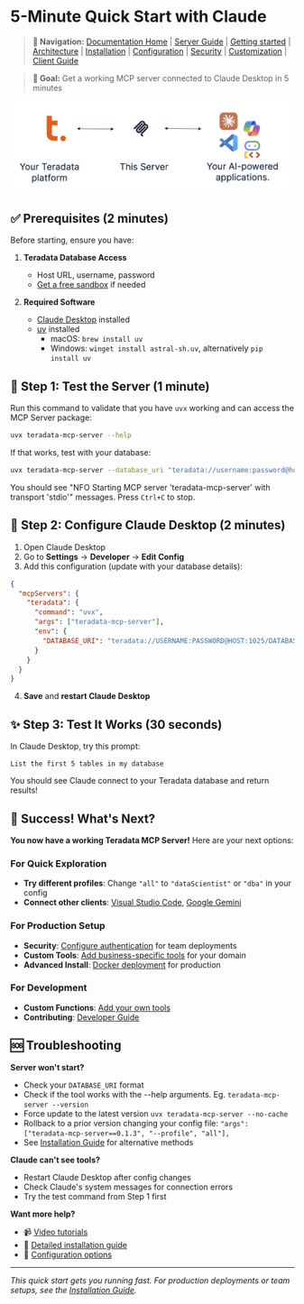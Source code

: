 # 5-Minute Quick Start with Claude

> **📍 Navigation:** [Documentation Home](../README.md) | [Server Guide](../README.md#-server-guide) | [Getting started](GETTING_STARTED.md) | [Architecture](ARCHITECTURE.md) | [Installation](INSTALLATION.md) | [Configuration](CONFIGURATION.md) | [Security](SECURITY.md) | [Customization](CUSTOMIZING.md) | [Client Guide](../client_guide/CLIENT_GUIDE.md)

> **🎯 Goal:** Get a working MCP server connected to Claude Desktop in 5 minutes

![](../media/client-server-platform.png)

## ✅ Prerequisites (2 minutes)

Before starting, ensure you have:

1. **Teradata Database Access**
   - Host URL, username, password
   - [Get a free sandbox](https://www.teradata.com/getting-started/demos/clearscape-analytics) if needed

2. **Required Software**
   - [Claude Desktop](https://claude.ai/download) installed
   - [uv](https://docs.astral.sh/uv/getting-started/installation/) installed
     - macOS: `brew install uv`
     - Windows: `winget install astral-sh.uv`, alternatively `pip install uv`

## 🚀 Step 1: Test the Server (1 minute)

Run this command to validate that you have `uvx` working and can access the MCP Server package:

```bash
uvx teradata-mcp-server --help
```

If that works, test with your database:

```bash
uvx teradata-mcp-server --database_uri "teradata://username:password@host:1025/database"
```

You should see "NFO     Starting MCP server 'teradata-mcp-server' with transport 'stdio'" messages. Press `Ctrl+C` to stop.

## 🔧 Step 2: Configure Claude Desktop (2 minutes)

1. Open Claude Desktop
2. Go to **Settings** → **Developer** → **Edit Config**
3. Add this configuration (update with your database details):

```json
{
  "mcpServers": {
    "teradata": {
      "command": "uvx",
      "args": ["teradata-mcp-server"],
      "env": {
        "DATABASE_URI": "teradata://USERNAME:PASSWORD@HOST:1025/DATABASE"
      }
    }
  }
}
```

4. **Save** and **restart Claude Desktop**

## ✨ Step 3: Test It Works (30 seconds)

In Claude Desktop, try this prompt:

```
List the first 5 tables in my database
```

You should see Claude connect to your Teradata database and return results!

## 🎉 Success! What's Next?

**You now have a working Teradata MCP Server!** Here are your next options:

### For Quick Exploration
- **Try different profiles**: Change `"all"` to `"dataScientist"` or `"dba"` in your config
- **Connect other clients**: [Visual Studio Code](../client_guide/Visual_Studio_Code.md), [Google Gemini](../client_guide/Google_Gemini_CLI.md)

### For Production Setup  
- **Security**: [Configure authentication](SECURITY.md) for team deployments
- **Custom Tools**: [Add business-specific tools](CUSTOMIZING.md) for your domain
- **Advanced Install**: [Docker deployment](INSTALLATION.md#using-docker) for production

### For Development
- **Custom Functions**: [Add your own tools](../developer_guide/HOW_TO_ADD_YOUR_FUNCTION.md)
- **Contributing**: [Developer Guide](../developer_guide/DEVELOPER_GUIDE.md)

## 🆘 Troubleshooting

**Server won't start?**
- Check your `DATABASE_URI` format
- Check if the tool works with the --help arguments. Eg. `teradata-mcp-server --version`
- Force update to the latest version `uvx teradata-mcp-server --no-cache`
- Rollback to a prior version changing your config file: `"args": ["teradata-mcp-server==0.1.3", "--profile", "all"],`
- See [Installation Guide](INSTALLATION.md) for alternative methods

**Claude can't see tools?**
- Restart Claude Desktop after config changes
- Check Claude's system messages for connection errors
- Try the test command from Step 1 first

**Want more help?**
- 📹 [Video tutorials](VIDEO_LIBRARY.md)
- 📖 [Detailed installation guide](INSTALLATION.md)
- 🔧 [Configuration options](CONFIGURATION.md)

---
*This quick start gets you running fast. For production deployments or team setups, see the [Installation Guide](INSTALLATION.md).*